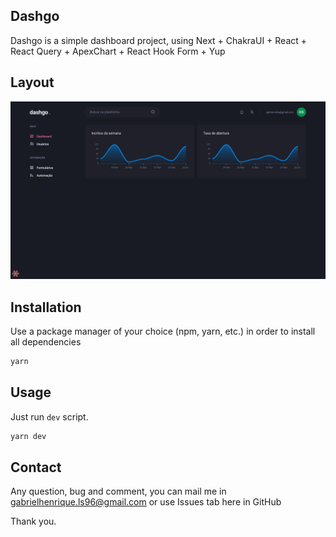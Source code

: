 ## Dashgo

Dashgo is a simple dashboard project, using Next + ChakraUI + React + React Query + ApexChart + React Hook Form + Yup

## Layout
![Screenshot](logo.png)

## Installation

Use a package manager of your choice (npm, yarn, etc.) in order to install all dependencies

```bash
yarn
```

## Usage

Just run `dev` script.

```bash
yarn dev
```

## Contact

Any question, bug and comment, you can mail me in gabrielhenrique.ls96@gmail.com or use Issues tab here in GitHub

Thank you.
